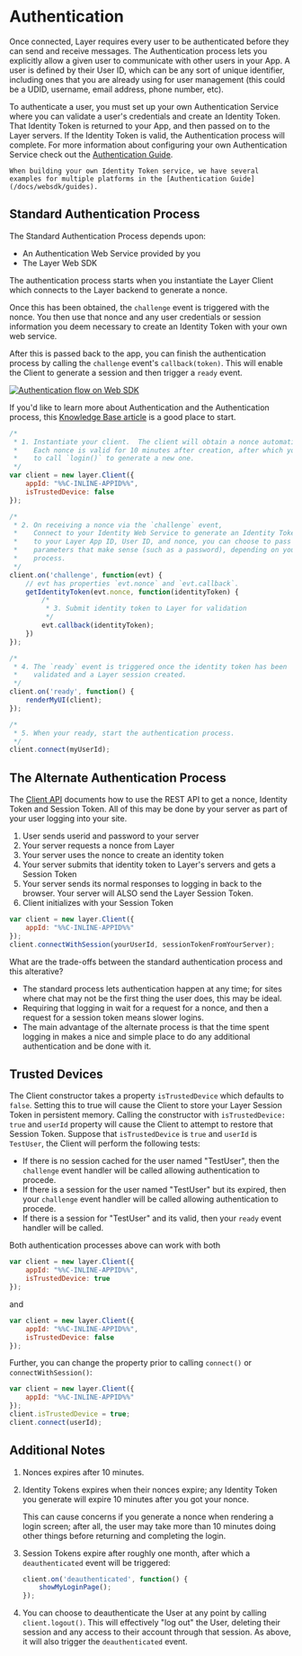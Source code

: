 # Authentication

Once connected, Layer requires every user to be authenticated before they can send and receive messages. The Authentication process lets you explicitly allow a given user to communicate with other users in your App. A user is defined by their User ID, which can be any sort of unique identifier, including ones that you are already using for user management (this could be a UDID, username, email address, phone number, etc).

To authenticate a user, you must set up your own Authentication Service where you can validate a user's credentials and create an Identity Token. That Identity Token is returned to your App, and then passed on to the Layer servers. If the Identity Token is valid, the Authentication process will complete. For more information about configuring your own Authentication Service check out the [Authentication Guide](/docs/websdk/guides).

```emphasis
When building your own Identity Token service, we have several examples for multiple platforms in the [Authentication Guide](/docs/websdk/guides).
```

## Standard Authentication Process

The Standard Authentication Process depends upon:

* An Authentication Web Service provided by you
* The Layer Web SDK

The authentication process starts when you instantiate the Layer Client which connects to the Layer backend to generate a nonce.

Once this has been obtained, the `challenge` event is triggered with the nonce. You then use that nonce and any user credentials or session information you deem necessary to create an Identity Token with your own web service.

After this is passed back to the app, you can finish the authentication process by calling the `challenge` event's `callback(token)`.  This will enable the Client to generate a session and then trigger a `ready` event.

<a href="https://s3.amazonaws.com/static.layer.com/web/docs/websdk_auth.png" target="_blank"><img src="https://s3.amazonaws.com/static.layer.com/web/docs/websdk_auth.png" alt="Authentication flow on Web SDK"></a>


If you'd like to learn more about Authentication and the Authentication process, this [Knowledge Base article](https://support.layer.com/hc/en-us/articles/204225940-How-does-Authentication-work) is a good place to start.


```javascript
/*
 * 1. Instantiate your client.  The client will obtain a nonce automatically.
 *    Each nonce is valid for 10 minutes after creation, after which you will have
 *    to call `login()` to generate a new one.
 */
var client = new layer.Client({
    appId: "%%C-INLINE-APPID%%",
    isTrustedDevice: false
});

/*
 * 2. On receiving a nonce via the `challenge` event,
 *    Connect to your Identity Web Service to generate an Identity Token. In addition
 *    to your Layer App ID, User ID, and nonce, you can choose to pass in any other
 *    parameters that make sense (such as a password), depending on your App's login
 *    process.
 */
client.on('challenge', function(evt) {
    // evt has properties `evt.nonce` and `evt.callback`.
    getIdentityToken(evt.nonce, function(identityToken) {
        /*
         * 3. Submit identity token to Layer for validation
         */
        evt.callback(identityToken);
    })
});

/*
 * 4. The `ready` event is triggered once the identity token has been
 *    validated and a Layer session created.
 */
client.on('ready', function() {
    renderMyUI(client);
});

/*
 * 5. When your ready, start the authentication process.
 */
client.connect(myUserId);
```

## The Alternate Authentication Process

The [Client API](/docs/client/introduction#authentication) documents how to use the REST API to get a nonce, Identity Token and Session Token.  All of this may be done by your server as part of your user logging into your site.

1. User sends userid and password to your server
2. Your server requests a nonce from Layer
3. Your server uses the nonce to create an identity token
4. Your server submits that identity token to Layer's servers and gets a Session Token
5. Your server sends its normal responses to logging in back to the browser.  Your server will ALSO send the Layer Session Token.
6. Client initializes with your Session Token

```javascript
var client = new layer.Client({
    appId: "%%C-INLINE-APPID%%"
});
client.connectWithSession(yourUserId, sessionTokenFromYourServer);
```

What are the trade-offs between the standard authentication process and this alterative?

* The standard process lets authentication happen at any time; for sites where chat may not be the first thing the user does, this may be ideal.
* Requiring that logging in wait for a request for a nonce, and then a request for a session token means slower logins.
* The main advantage of the alternate process is that the time spent logging in makes a nice and simple place to do any additional authentication and be done with it.

## Trusted Devices

The Client constructor takes a property `isTrustedDevice` which defaults to `false`.  Setting this to true
will cause the Client to store your Layer Session Token in persistent memory.  Calling the constructor with `isTrustedDevice: true` and `userId` property will cause the Client to attempt to restore that Session Token.  Suppose that `isTrustedDevice` is `true` and `userId` is `TestUser`, the Client will perform the following tests:

* If there is no session cached for the user named "TestUser", then the `challenge` event handler will be called allowing authentication to procede.
* If there is a session for the user named "TestUser" but its expired, then your `challenge` event handler will be called allowing authentication to procede.
* If there is a session for "TestUser" and its valid, then your `ready` event handler will be called.

Both authentication processes above can work with both

```javascript
var client = new layer.Client({
    appId: "%%C-INLINE-APPID%%",
    isTrustedDevice: true
});
```
and
```javascript
var client = new layer.Client({
    appId: "%%C-INLINE-APPID%%",
    isTrustedDevice: false
});
```

Further, you can change the property prior to calling `connect()` or `connectWithSession()`:

```javascript
var client = new layer.Client({
    appId: "%%C-INLINE-APPID%%"
});
client.isTrustedDevice = true;
client.connect(userId);
```

## Additional Notes

1. Nonces expires after 10 minutes.
2. Identity Tokens expires when their nonces expire; any Identity Token you generate will expire 10 minutes after you got your nonce.

    This can cause concerns if you generate a nonce when rendering a login screen; after all, the user may take more than 10 minutes doing other things before returning and completing the login.

3. Session Tokens expire after roughly one month, after which a `deauthenticated` event will be triggered:

    ```javascript
    client.on('deauthenticated', function() {
        showMyLoginPage();
    });
    ```

4. You can choose to deauthenticate the User at any point by calling `client.logout()`. This will effectively "log out" the User, deleting their session and any access to their account through that session. As above, it will also trigger the `deauthenticated` event.
